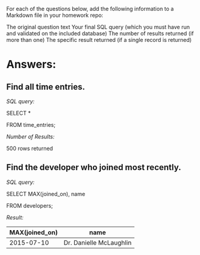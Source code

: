 For each of the questions below, add the following information to a Markdown file in your homework repo:

The original question text
Your final SQL query (which you must have run and validated on the included database)
The number of results returned (if more than one)
The specific result returned (if a single record is returned)

# Answers:

## **Find all time entries.**

*SQL query:*

SELECT *

FROM time_entries;

*Number of Results:*

500 rows returned

## **Find the developer who joined most recently.**

*SQL query:*

SELECT MAX(joined_on), name

FROM developers;

*Result:*

MAX(joined_on) | name
------------ | -------------
2015-07-10 | Dr. Danielle McLaughlin